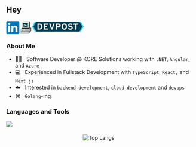 ## Hey



<a href='https://www.linkedin.com/in/marcusgeorgievski'><img align='left' alt="linkedin" src="assets/linkedin.png" height='35px'/></a>
<a href='https://marcusgeorgievski.com'><img align='left' alt="website" src="assets/computer.png" height='35px'/></a>
<a href='https://devpost.com/marcusgeorgievski'><img align='left' alt="website" src="assets/devpost.png" height='30px'/></a>

<br/>
<br/>

### About Me

- 👨‍💻 &nbsp; Software Developer @ KORE Solutions working with `.NET`, `Angular`, and `Azure`
- 💻 &nbsp; Experienced in Fullstack Development with `TypeScript`, `React,` and `Next.js`
- ☁️ &nbsp; Interested in `backend development`, `cloud development` and `devops`
- ⌘ &nbsp;  `Golang`-ing

### Languages and Tools

<img src="https://skillicons.dev/icons?i=go,docker,python,postgres,typescript,react,nextjs,cpp,aws" height="90px"/>

<br>
<br>

<div align="center" style="display: flex; justify-content: center;">
  <img src="https://github-readme-stats.vercel.app/api/top-langs/?username=marcusgeorgievski&layout=compact&" alt="Top Langs" style="margin-right: 10px;"/>
</div>
